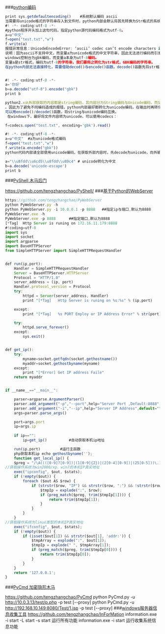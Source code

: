 ###[python编码](https://zhuanlan.zhihu.com/p/25272901)
```js
print sys.getdefaultencoding()    #系统默认编码 ascii
当需要将unicode格式的字符串存入到文件时，python内部会默认将其先转换为Str格式的系统编码，然后再执行存入步骤。而在这过程中，容易引发ascii异常。
#! -*- coding:utf-8 -*-
#python程序开头加上这句代码，指定python源代码编码格式为utf-8。
a=u"中文"
f=open("test.txt","w")
f.write(a)
报错异常信息：UnicodeEncodeError: ‘ascii’ codec can’t encode characters in position 0-1……
说明：因为ascii不支持中文，而变量a为unicode格式的中文字符串，因此无法进行编码而引发异常。
windows控制台为gbk编码，而变量a本身为utf-8编码。
变量a是str格式，编码为utf-8的字符串，我们要将之转化为str格式，GBK编码的字符串。
在python内部无法直接转化，需要借助decod()与encode()函数。decode()函数先将str格式的字符串a转化为unicode，再将unicode编码为str格式GBK。


#! -*- coding:utf-8 -*-
a='你好'
b=a.decode("utf-8").encode("gbk")
print b

python2.x从外部获取的内容都是string编码，其内部分为String编码与Unicode编码，而String编码又分为UTF-8，GBK，GB2312等等
。因此为了避免不同编码造成的报错，python内部最好都转化为unicode编码，在输出时再转化为str编码 。
可以用encode()/decode()函数，将string与unicode编码互换。
 在windows下，最好将文件内容转为unicode，可以使用codecs：

f=codecs.open("test.txt", encoding='gbk').read()

#! -*- coding:utf-8 -*-
a=u"中文"  #a为unicode格式编码
f=open("test.txt","w")
f.write(a.encode("gbk"))
python代码内部请全部使用unicode编码，在获取外部内容时，先decode为unicode，向外输出时再encode为Str

a="\\u8fdd\\u6cd5\\u8fdd\\u89c4" # unicode转化为中文
b=a.decode('unicode-escape')
print b
```
###[PyShell 木马后门](http://thief.one/2016/09/05/PyShell-%E6%9C%A8%E9%A9%AC%E5%90%8E%E9%97%A8/)

https://github.com/tengzhangchao/PyShell/
###[基于Python的WebServer](http://thief.one/2016/09/14/%E5%9F%BA%E4%BA%8EPython%E7%9A%84WebServer/)
```js
https://github.com/tengzhangchao/PyWebServer 
python PyWebServer.py -h
python PyWebServer.py -i 10.0.0.1 -p 8888   ##指定ip与端口,默认为8888
PyWebServer.exe -h  
PyWebServer.exe -p 8888      ##指定端口,默认为8888
[*Tag]  Http Server is runing on 172.16.11.179:8888
#!coding=utf-8
import sys
import socket
import argparse
import BaseHTTPServer
from SimpleHTTPServer import SimpleHTTPRequestHandler


def run(ip,port):
	Handler = SimpleHTTPRequestHandler
	Server = BaseHTTPServer.HTTPServer
	Protocol = "HTTP/1.0"	
	server_address = (ip, port)
	Handler.protocol_version = Protocol
	try:
		httpd = Server(server_address, Handler)
		print "[*Tag]	Http Server is runing on %s:%s" % (ip,port)

	except:
		print "[*Tag]	%s PORT Employ or IP Address Error" % str(port)

	try:
		httpd.serve_forever()
	except:
		sys.exit()


def get_ip():
	try:
		myname=socket.getfqdn(socket.gethostname())
		myaddr=socket.gethostbyname(myname)
	except:
		print "[*Error]	Get IP address Faile"
	return myaddr


if __name__=="__main__":

	parser=argparse.ArgumentParser()
	parser.add_argument("-p","--port",help="Server Port ,Default:8888",default=8888,type=int)
	parser.add_argument("-i","--ip",help="Server IP Address",default="")
	args=parser.parse_args()

	port=args.port
	ip=args.ip
	
	if ip=="":
		ip=get_ip()          #自动获取本机ip地址

	run(ip,port)         #运行主函数
	php获取本机ip echo gethostbyname('');
	function get_local_ip() {  
    $preg = "/\A((([0-9]?[0-9])|(1[0-9]{2})|(2[0-4][0-9])|(25[0-5]))\.){3}(([0-9]?[0-9])|(1[0-9]{2})|(2[0-4][0-9])|(25[0-5]))\Z/";  
//获取操作系统为win2000/xp、win7的本机IP真实地址  
    exec("ipconfig", $out, $stats);  
    if (!empty($out)) {  
        foreach ($out AS $row) {  
            if (strstr($row, "IP") && strstr($row, ":") && !strstr($row, "IPv6")) {  
                $tmpIp = explode(":", $row);  
                if (preg_match($preg, trim($tmpIp[1]))) {  
                    return trim($tmpIp[1]);  
                }  
            }  
        }  
    }  
//获取操作系统为linux类型的本机IP真实地址  
    exec("ifconfig", $out, $stats);  
    if (!empty($out)) {  
        if (isset($out[1]) && strstr($out[1], 'addr:')) {  
            $tmpArray = explode(":", $out[1]);  
            $tmpIp = explode(" ", $tmpArray[1]);  
            if (preg_match($preg, trim($tmpIp[0]))) {  
                return trim($tmpIp[0]);  
            }  
        }  
    }  
    return '127.0.0.1';  
}  
```
###[PyCmd 加密隐形木马](http://thief.one/2016/09/18/PyCmd-%E5%8A%A0%E5%AF%86%E9%9A%90%E5%BD%A2%E6%9C%A8%E9%A9%AC/)

https://github.com/tengzhangchao/PyCmd
python PyCmd.py -u http://10.0.3.13/test/p.php -p test [--proxy]
python PyCmd.py -u http://192.168.10.149:8080/Test/1.jsp -p test [--proxy]
###[windows服务器信息收集工具](http://thief.one/2016/09/04/windows%E6%9C%8D%E5%8A%A1%E5%99%A8%E4%BF%A1%E6%81%AF%E6%94%B6%E9%9B%86%E5%B7%A5%E5%85%B7/)
https://github.com/tengzhangchao/InForMation 
information.exe -i start -L start -s start  运行所有功能
information.exe -i start  运行收集系统信息功能
